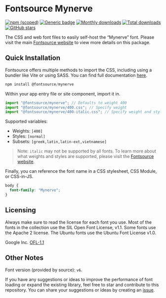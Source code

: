 # Fontsource Mynerve

[![npm (scoped)](https://img.shields.io/npm/v/@fontsource/mynerve?color=brightgreen)](https://www.npmjs.com/package/@fontsource/mynerve) [![Generic badge](https://img.shields.io/badge/fontsource-passing-brightgreen)](https://github.com/fontsource/fontsource) [![Monthly downloads](https://badgen.net/npm/dm/@fontsource/mynerve)](https://github.com/fontsource/fontsource) [![Total downloads](https://badgen.net/npm/dt/@fontsource/mynerve)](https://github.com/fontsource/fontsource) [![GitHub stars](https://img.shields.io/github/stars/fontsource/fontsource.svg?style=social&label=Star)](https://github.com/fontsource/fontsource/stargazers)

The CSS and web font files to easily self-host the “Mynerve” font. Please visit the main [Fontsource website](https://fontsource.org/fonts/mynerve) to view more details on this package.

## Quick Installation

Fontsource offers multiple methods to import the CSS, including using a bundler like Vite or using SASS. You can find full documentation [here](https://fontsource.org/docs/getting-started/introduction).

```javascript
npm install @fontsource/mynerve
```

Within your app entry file or site component, import it in.

```javascript
import "@fontsource/mynerve"; // Defaults to weight 400
import "@fontsource/mynerve/400.css"; // Specify weight
import "@fontsource/mynerve/400-italic.css"; // Specify weight and style
```

Supported variables:
- Weights: `[400]`
- Styles: `[normal]`
- Subsets: `[greek,latin,latin-ext,vietnamese]`

> Note: `italic` may not be supported by all fonts. To learn more about what weights and styles are supported, please visit the [Fontsource website](https://fontsource.org/fonts/mynerve).

Finally, you can reference the font name in a CSS stylesheet, CSS Module, or CSS-in-JS.

```css
body {
  font-family: "Mynerve";
}
```

## Licensing
Always make sure to read the license for each font you use. Most of the fonts in the collection use the SIL Open Font License, v1.1. Some fonts use the Apache 2 license. The Ubuntu fonts use the Ubuntu Font License v1.0.

Google Inc.
[OFL-1.1](http://scripts.sil.org/OFL)

## Other Notes
Font version (provided by source): `v6`.

If you have any suggestions or ideas to improve the performance of font loading or expand the existing library, feel free to star and contribute to this repository. You can share your suggestions or ideas by creating an [issue](https://github.com/fontsource/fontsource/issues).